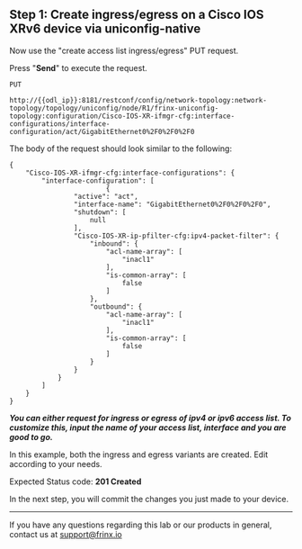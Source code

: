 
## Step 1: Create ingress/egress on a Cisco IOS XRv6 device via uniconfig-native

Now use the "create access list ingress/egress" PUT request.


Press "**Send**" to execute the request.

```
PUT

http://{{odl_ip}}:8181/restconf/config/network-topology:network-topology/topology/uniconfig/node/R1/frinx-uniconfig-topology:configuration/Cisco-IOS-XR-ifmgr-cfg:interface-configurations/interface-configuration/act/GigabitEthernet0%2F0%2F0%2F0
```


The body of the request should look similar to the following:

```
{
    "Cisco-IOS-XR-ifmgr-cfg:interface-configurations": {
        "interface-configuration": [
                        {
                "active": "act",
                "interface-name": "GigabitEthernet0%2F0%2F0%2F0",
                "shutdown": [
                    null
                ],
                "Cisco-IOS-XR-ip-pfilter-cfg:ipv4-packet-filter": {
                    "inbound": {
                        "acl-name-array": [
                            "inacl1"
                        ],
                        "is-common-array": [
                            false
                        ]
                    },
                    "outbound": {
                        "acl-name-array": [
                            "inacl1"
                        ],
                        "is-common-array": [
                            false
                        ]
                    }
                }
            }
        ]
    }
}
```

***You can either request for ingress or egress of ipv4 or ipv6 access list.
To customize this, input the name of your access list, interface and you are good to go.***

In this example, both the ingress and egress variants are created. Edit according to your needs.

Expected Status code: **201 Created**

In the next step, you will commit the changes you just made to your device.

---
If you have any questions regarding this lab or our products in general, contact us at [support@frinx.io](mailto:support@frinx.io)